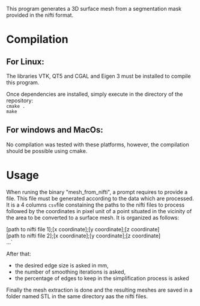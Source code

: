 This program generates a 3D surface mesh from a segmentation mask provided in the nifti format.

# Compilation

## For Linux:

The libraries VTK, QT5 and CGAL and Eigen 3 must be installed to compile this program.

Once dependencies are installed, simply execute in the directory of the repository:  
`cmake .`  
`make` 
  
## For windows and MacOs:

No compilation was tested with these platforms, however, the compilation should be possible using cmake.

# Usage

When runing the binary "mesh_from_nifti", a prompt requires to provide a file.
This file must be generated according to the data which are processed.
It is a 4 columns `csv`file constaining the paths to the nifti files to process followed by the coordinates
in pixel unit of a point situated in the vicinity of the area to be converted to a surface mesh.
It is organized as follows:

[path to nifti file 1];[x coordinate];[y coordinate];[z coordinate]  
[path to nifti file 2];[x coordinate];[y coordinate];[z coordinate]  
...`

After that:
- the desired edge size is asked in mm,
- the number of smoothing iterations is asked,
- the percentage of edges to keep in the simplification process is asked

Finally the mesh extraction is done and the resulting meshes are saved in a folder named STL in the same directory aas the nifti files.

